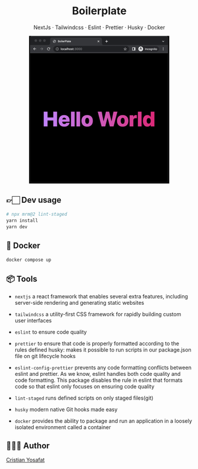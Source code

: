 <h1 align="center"> Boilerplate </h1>

<p align="center">
NextJs · Tailwindcss · Eslint · Prettier · Husky · Docker
</p>

<p align="center">
  <img src="boilerplate.png" width="380" alt="Boilerplate for NextJs Tailwindcss Eslint Prettier Husky Docker">
</p>

## 👉🏻 Dev usage

```bash
# npx mrm@2 lint-staged
yarn install
yarn dev
```

## 🐋 Docker

```bash
docker compose up
```

## 📦 Tools

- `nextjs` a react framework that enables several extra features, including server-side rendering and generating static websites

- `tailwindcss` a utility-first CSS framework for rapidly building custom user interfaces

- `eslint` to ensure code quality

- `prettier` to ensure that code is properly formatted according to the rules defined
  husky: makes it possible to run scripts in our package.json file on git lifecycle hooks

- `eslint-config-prettier` prevents any code formatting conflicts between eslint and prettier. As we know, eslint handles both code quality and code formatting. This package disables the rule in eslint that formats code so that eslint only focuses on ensuring code quality

- `lint-staged` runs defined scripts on only staged files(git)

- `husky` modern native Git hooks made easy

- `docker` provides the ability to package and run an application in a loosely isolated environment called a container

## 👨🏻‍💻 Author

[Cristian Yosafat](https://github.com/blakepro)
